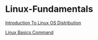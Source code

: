 # Linux-Fundamentals
[Introduction To Linux OS Distribution](https://github.com/MaheshShukla1/Linux-Fundamentals/wiki/Introduction-to-Linux-Operating-System)

[Linux Basics Command](https://github.com/MaheshShukla1/Linux-Fundamentals/wiki/Linux-Bassics-Command/_edit)
